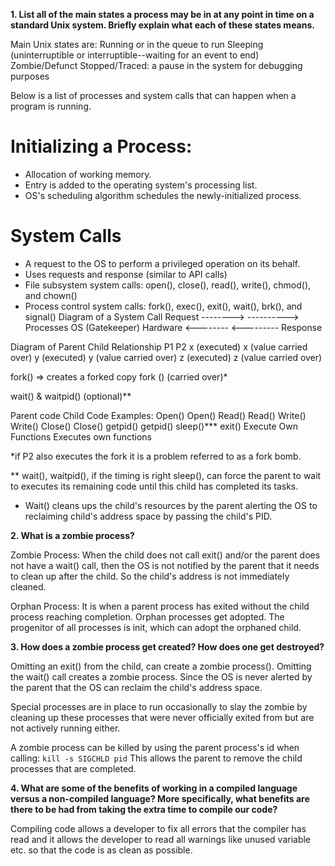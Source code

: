 **1. List all of the main states a process may be in at any point in time on a standard Unix system. Briefly explain what each of these states means.**

Main Unix states are: 
  Running or in the queue to run
  Sleeping (uninterruptible or interruptible--waiting for an event to end)
  Zombie/Defunct
  Stopped/Traced: a pause in the system for debugging purposes

Below is a list of processes and system calls that can happen when a program is running. 

# Initializing a Process:

- Allocation of working memory.
- Entry is added to the operating system's processing list.
- OS's scheduling algorithm schedules the newly-initialized process.

# System Calls
- A request to the OS to perform a privileged operation on its behalf.
- Uses requests and response (similar to API calls)
- File subsystem system calls: open(), close(), read(), write(), chmod(), and chown()
- Process control system calls: fork(), exec(), exit(), wait(), brk(), and signal()
Diagram of a System Call
          Request
        -------->         ---------->
Processes     OS (Gatekeeper)     Hardware
        <--------         <---------
          Response

Diagram of Parent Child Relationship
      P1                                    P2
x (executed)                          x  (value carried over)
y (executed)                          y  (value carried over)
z (executed)                          z  (value carried over)

fork()  =>  creates a forked copy     fork () (carried over)*

wait() & waitpid() (optional)**         

Parent code                           Child Code Examples:
  Open()                                Open()
  Read()                                Read()
  Write()                               Write()
  Close()                               Close()
  getpid()                              getpid()
  sleep()***                            exit()
  Execute Own Functions                 Executes own functions

*if P2 also executes the fork it is a problem referred to as a fork bomb.

** wait(), waitpid(), if the timing is right sleep(), can force the parent to wait to executes its remaining code until this child has completed its tasks. 
  - Wait() cleans ups the child's resources by the parent alerting the OS to reclaiming child's address space by passing the child's PID.


**2. What is a zombie process?**

Zombie Process: When the child does not call exit() and/or the parent does not have a wait() call, then the OS is not notified by the parent that it needs to clean up after the child. So the child's address is not immediately cleaned.

Orphan Process: It is when a parent process has exited without the child process reaching completion. Orphan processes get adopted. The progenitor of all processes is init, which can adopt the orphaned child.

**3. How does a zombie process get created? How does one get destroyed?**

Omitting an exit() from the child, can create a zombie process().
Omitting the wait() call creates a zombie process. Since the OS is never alerted by the parent that the OS can reclaim the child's address space.

Special processes are in place to run occasionally to slay the zombie by cleaning up these processes that were never officially exited from but are not actively running either.

A zombie process can be killed by using the parent process's id when calling:  ```kill -s SIGCHLD pid```
This allows the parent to remove the child processes that are completed.


**4. What are some of the benefits of working in a compiled language versus a non-compiled language? More specifically, what benefits are there to be had from taking the extra time to compile our code?**

Compiling code allows a developer to fix all errors that the compiler has read and it allows the developer to read all warnings like unused variable etc. so that the code is as clean as possible.
